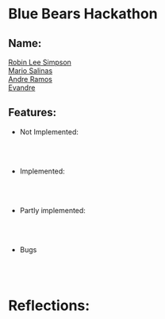
# Blue Bears Hackathon

## Name: 

<ins> Robin Lee Simpson  </ins><br />
<ins> Mario Salinas </ins><br />
<ins> Andre Ramos</ins><br />
<ins> Evandre </ins><br />



## Features:

- Not Implemented:

<br><br>

- Implemented:

<br><br>

- Partly implemented:


<br><br>

- Bugs



<br><br>

# Reflections:


<br/><br/>


